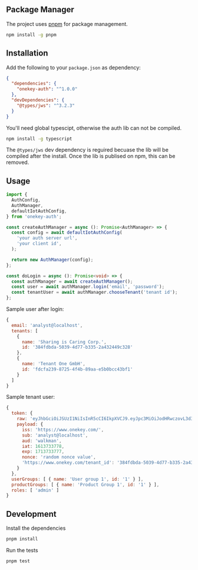 ## Package Manager

The project uses [pnpm](https://pnpm.js.org/) for package management.

```bash
npm install -g pnpm
```

## Installation

Add the following to your `package.json` as dependency:

```json
{
  "dependencies": {
    "onekey-auth": "^1.0.0"
  },
  "devDependencies": {
    "@types/jws": "^3.2.3"
  }
}
```

You'll need global typescipt, otherwise the auth lib can not be compiled.

```bash
npm install -g typescript
```

The `@types/jws` dev dependency is reguired becuase the lib will be compiled after the install. Once the lib is publised on npm, this can be removed.

## Usage

```typescript
import {
  AuthConfig,
  AuthManager,
  defaultIotAuthConfig,
} from 'onekey-auth';

const createAuthManager = async (): Promise<AuthManager> => {
  const config = await defaultIotAuthConfig(
    'your auth server url',
    'your client id',
  );

  return new AuthManager(config);
};

const doLogin = async (): Promise<void> => {
  const authManager = await createAuthManager();
  const user = await authManager.login('email', 'password');
  const tenantUser = await authManager.chooseTenant('tenant id');
};
```

Sample user after login:

```javascript
{
  email: 'analyst@localhost',
  tenants: [
    {
      name: 'Sharing is Caring Corp.',
      id: '384fdbda-5039-4d77-b335-2a432449c328'
    },
    {
      name: 'Tenant One GmbH',
      id: 'fdcfa239-8725-4f4b-89aa-e5b0bcc43bf1'
    }
  ]
}
```

Sample tenant user:

```javascript
{
  token: {
    raw: 'eyJhbGciOiJSUzI1NiIsInR5cCI6IkpXVCJ9.eyJpc3MiOiJodHRwczovL3d3dy5pb3QtaW5zcGVjdG9yLmNvbS8iLCJzdWIiOiJhbmFseXN0QGxvY2FsaG9zdCIsImF1ZCI6IndhbGttYW4iLCJpYXQiOjE2MTM3MzM3NzgsImV4cCI6MTcxMzczMzc3Nywibm9uY2UiOiJrdWxkb2ttYXJ2YWxhbWl0aG9neWxlZ3llbiIsImh0dHBzOi8vd3d3LmlvdC1pbnNwZWN0b3IuY29tL3RlbmFudF9pZCI6IjM4NGZkYmRhLTUwMzktNGQ3Ny1iMzM1LTJhNDMyNDQ5YzMyOCJ9.wcZLEqteAT0kH64oPK1MO8SsaxKqKmBvUIISKOcBlBu-r4e1EnmPxXW-FmK2bZesaM6W5lSfx66_qENsbvOhvX5FLGiOkPbQ8AkmDx-AiLRp0DcwP-ACNQ6nz-tvKCJBKI9Ilc9c1FN201r-34q8Pu24Yi5BKZaduUh-SqeMSmX3CscKHpwEIjGUhsG9Nc4D55h4N9-NOU_bZheGsx8lRV60HsSe9AfZmtSrehbV_LSH6ehSCH8QUYR-VBKglD6WjExZv3o9dn1Lug2w6k3BCLTfeR1CQOITdT93wBBue_W9QptiAdWdGQPYDOY0G8SBN71ZAO0-qjKWdkmYdNaJ4w',
    payload: {
      iss: 'https://www.onekey.com/',
      sub: 'analyst@localhost',
      aud: 'walkman',
      iat: 1613733778,
      exp: 1713733777,
      nonce: 'random nonce value',
      'https://www.onekey.com/tenant_id': '384fdbda-5039-4d77-b335-2a432449c328'
    }
  },
  userGroups: [ { name: 'User group 1', id: '1' } ],
  productGroups: [ { name: 'Product Group 1', id: '1' } ],
  roles: [ 'admin' ]
}
```

## Development

Install the dependencies

```bash
pnpm install
```

Run the tests

```bash
pnpm test
```
